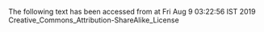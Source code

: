 The following text has been accessed from at Fri Aug 9 03:22:56 IST 2019
Creative_Commons_Attribution-ShareAlike_License
